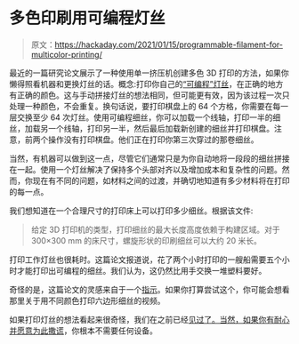 # 多色印刷用可编程灯丝

> 原文：<https://hackaday.com/2021/01/15/programmable-filament-for-multicolor-printing/>

最近的一篇研究论文展示了一种使用单一挤压机创建多色 3D 打印的方法，如果你懒得照看机器和更换灯丝的话。概念:打印你自己的[“可编程”灯丝](http://www.jeeeunkim.com/papers/programmable-filament.pdf)，在正确的地方有正确的颜色。这与手动拼接灯丝的想法相同，但可能更有效，因为该过程一次只处理一种颜色，不会重复。换句话说，要打印棋盘上的 64 个方格，你需要在每一层交换至少 64 次灯丝。使用可编程细丝，你可以加载一个线轴，打印一半的细丝，加载另一个线轴，打印另一半，然后最后加载新创建的细丝并打印棋盘。注意，前两个操作没有打印棋盘。他们正在打印你第三次穿过的那卷细丝。

当然，有机器可以做到这一点，尽管它们通常只是为你自动地将一段段的细丝拼接在一起。使用一个灯丝解决了保持多个头部对齐以及增加成本和复杂性的问题。然而，你现在有不同的问题，如材料之间的过渡，并确切地知道有多少材料将在打印的每一点。

我们想知道在一个合理尺寸的打印床上可以打印多少细丝。根据该文件:

> 给定 3D 打印机的类型，打印细丝的最大长度高度依赖于构建区域。对于 300×300 mm 的床尺寸，螺旋形状的印刷细丝可以大约 20 米长。

打印工作灯丝也很耗时。这篇论文报道说，花了两个小时打印的一艘船需要五个小时才能打印出可编程的细丝。我们认为，这仍然比用手交换一堆塑料要好。

奇怪的是，这篇论文的灵感来自于一个[指示](https://www.instructables.com/DIY-Rainbow-3D-Printing-Filament/)。如果你打算尝试这个，你可能会想看那里关于用不同颜色打印六边形细丝的视频。

如果打印灯丝的想法看起来很奇怪，我们在之前已经[见过了。当然，如果你有](https://hackaday.com/2020/07/20/can-a-3d-printer-print-better-filament-for-itself/)[耐心并愿意为此撒谎](https://hackaday.com/2016/12/27/liars-3d-printing-multiple-colors-with-one-extruder/)，你根本不需要任何设备。